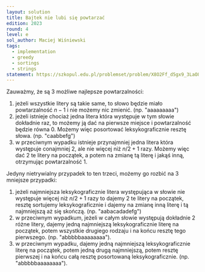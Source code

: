 ```yaml
---
layout: solution
title: Bajtek nie lubi się powtarzać
edition: 2023
round: 4
level: e
sol_author: Maciej Wiśniewski
tags:
  - implementation
  - greedy
  - sortings
  - strings
statement: https://szkopul.edu.pl/problemset/problem/X8O2Ff_d5gx9_3LaO8OVheVB/site/
---
```


Zauważmy, że są 3 możliwe najlepsze powtarzalności: 
1. jeżeli wszystkie litery są takie same, to słowo będzie miało powtarzalność $n-1$ i nie możemy nic zmienić. (np. "aaaaaaaaa")
2. jeżeli istnieje chociaż jedna litera która występuje w tym słowie dokładnie raz, to możemy ją dać na pierwsze 
miejsce i powtarzalność będzie równa 0. Możemy więc posortować leksykograficznie resztę słowa. (np. "caabbefg")
3. w przeciwnym wypadku istnieje przynajmniej jedna litera która występuje conajmniej 2, ale nie więcej niż $n/2 + 1$ razy. 
Możemy więc dać 2 te litery na początek, a potem na zmianę tą literę i jakąś inną, otrzymując powtarzalność 1.

Jedyny nietrywialny przypadek to ten trzeci, możemy go rozbić na 3 mniejsze przypadki:

1. jeżeli najmniejsza leksykograficznie litera występująca w słowie nie występuje więcej niż $n/2 + 1$ razy to dajemy 2 te litery
na początek, resztę sortujemy leksykograficznie i dajemy na zmianę inną literę i tą najmniejszą aż się skończą. (np. "aabacadadefg")
2. w przeciwnym wypadkum, jeżeli w całym słowie występują dokładnie 2 różne litery, dajemy jedną najmniejszą leksykograficznie literę na początek, 
potem wszystkie drugiego rodzaju i na końcu resztę tego pierwszego. (np. "abbbbbaaaaaaaa").
3. w przeciwnym wypadku, dajemy jedną najmniejszą leksykograficznie literę na początek, potem jedną drugą najmniejszą, potem resztę
pierwszej i na końcu całą resztę posortowaną leksykograficznie. (np. "abbbbbaaaaaaaa").
